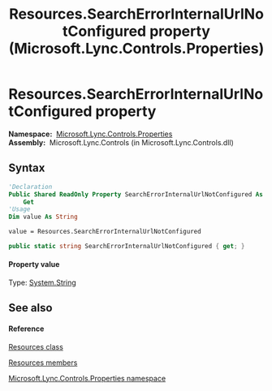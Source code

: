 ﻿---
title: Resources.SearchErrorInternalUrlNotConfigured property  (Microsoft.Lync.Controls.Properties)
TOCTitle: 'SearchErrorInternalUrlNotConfigured property '
ms:assetid: P:Microsoft.Lync.Controls.Properties.Resources.SearchErrorInternalUrlNotConfigured_DI_3_UC_OCS14MrefLyncWPF
ms:mtpsurl: https://msdn.microsoft.com/en-us/library/microsoft.lync.controls.properties.resources.searcherrorinternalurlnotconfigured_di_3_uc_ocs14mreflyncwpf(v=office.15)
ms:contentKeyID: 48599453
ms.date: 07/28/2014
mtps_version: v=office.15
f1_keywords:
- Microsoft.Lync.Controls.Properties.Resources.SearchErrorInternalUrlNotConfigured
dev_langs:
- CSharp
- JScript
- VB
- other
---

# Resources.SearchErrorInternalUrlNotConfigured property

**Namespace:**  [Microsoft.Lync.Controls.Properties](microsoft-lync-controls-properties-namespace_1.md)  
**Assembly:**  Microsoft.Lync.Controls (in Microsoft.Lync.Controls.dll)

## Syntax

``` vb
'Declaration
Public Shared ReadOnly Property SearchErrorInternalUrlNotConfigured As String
    Get
'Usage
Dim value As String

value = Resources.SearchErrorInternalUrlNotConfigured
```

``` csharp
public static string SearchErrorInternalUrlNotConfigured { get; }
```

#### Property value

Type: [System.String](http://msdn2.microsoft.com/en-us/library/s1wwdcbf)  

## See also

#### Reference

[Resources class](resources-class-microsoft-lync-controls-properties_1.md)

[Resources members](resources-members-microsoft-lync-controls-properties_1.md)

[Microsoft.Lync.Controls.Properties namespace](microsoft-lync-controls-properties-namespace_1.md)

